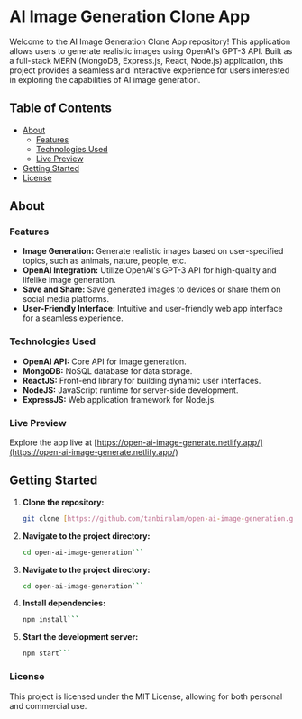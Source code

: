 # AI Image Generation Clone App

Welcome to the AI Image Generation Clone App repository! This application allows users to generate realistic images using OpenAI's GPT-3 API. Built as a full-stack MERN (MongoDB, Express.js, React, Node.js) application, this project provides a seamless and interactive experience for users interested in exploring the capabilities of AI image generation.

## Table of Contents

- [About](#about)
  - [Features](#features)
  - [Technologies Used](#technologies-used)
  - [Live Preview](#live-preview)
- [Getting Started](#getting-started)
- [License](#license)

## About

### Features

- **Image Generation:** Generate realistic images based on user-specified topics, such as animals, nature, people, etc.
- **OpenAI Integration:** Utilize OpenAI's GPT-3 API for high-quality and lifelike image generation.
- **Save and Share:** Save generated images to devices or share them on social media platforms.
- **User-Friendly Interface:** Intuitive and user-friendly web app interface for a seamless experience.

### Technologies Used

- **OpenAI API:** Core API for image generation.
- **MongoDB:** NoSQL database for data storage.
- **ReactJS:** Front-end library for building dynamic user interfaces.
- **NodeJS:** JavaScript runtime for server-side development.
- **ExpressJS:** Web application framework for Node.js.

### Live Preview

Explore the app live at [https://open-ai-image-generate.netlify.app/](https://open-ai-image-generate.netlify.app/)

## Getting Started

1. **Clone the repository:**

   ````bash
   git clone [https://github.com/tanbiralam/open-ai-image-generation.git](https://github.com/tanbiralam/ai-image-generation.git)```

   ````

2. **Navigate to the project directory:**

   ````bash
   cd open-ai-image-generation```

   ````

3. **Navigate to the project directory:**

   ````bash
   cd open-ai-image-generation```

   ````

4. **Install dependencies:**

   ````bash
   npm install```

   ````

5. **Start the development server:**

   ````bash
   npm start```
   ````

### License

This project is licensed under the MIT License, allowing for both personal and commercial use.

